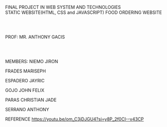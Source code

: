 FINAL PROJECT IN WEB SYSTEM AND TECHNOLOGIES
<br>
STATIC WEBSITE(HTML, CSS and JAVASCRIPT)
FOOD ORDERING WEBSITE

<br>
<br>


PROF: MR. ANTHONY GACIS

<br>
<br>

MEMBERS:
NIEMO JIRON

FRADES MARISEPH

ESPADERO JAYRIC

GOJO JOHN FELIX

PARAS CHRISTIAN JADE

SERRANO ANTHONY

REFERENCE
https://youtu.be/om_C3jDJGU4?si=y8P_2f0CI--v43CP
